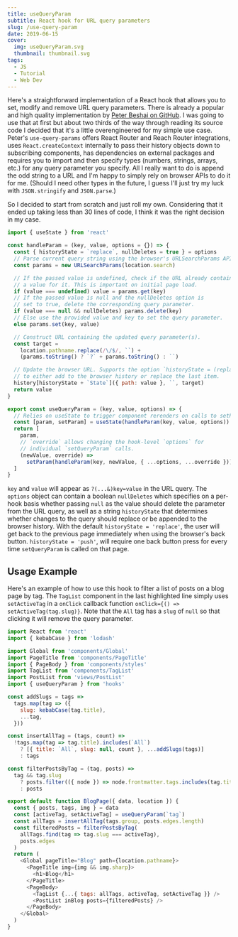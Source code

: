```yaml
---
title: useQueryParam
subtitle: React hook for URL query parameters
slug: /use-query-param
date: 2019-06-15
cover:
  img: useQueryParam.svg
  thumbnail: thumbnail.svg
tags:
  - JS
  - Tutorial
  - Web Dev
---
```


Here's a straightforward implementation of a React hook that allows you to set, modify and remove URL query parameters. There is already a popular and high quality implementation by [Peter Beshai on GitHub](https://github.com/pbeshai/use-query-params). I was going to use that at first but about two thirds of the way through reading its source code I decided that it's a little overengineered for my simple use case. Peter's `use-query-params` offers React Router and Reach Router integrations, uses `React.createContext` internally to pass their history objects down to subscribing components, has dependencies on external packages and requires you to import and then specify types (numbers, strings, arrays, etc.) for any query parameter you specify. All I really want to do is append the odd string to a URL and I'm happy to simply rely on browser APIs to do it for me. (Should I need other types in the future, I guess I'll just try my luck with `JSON.stringify` and `JSON.parse`.)

So I decided to start from scratch and just roll my own. Considering that it ended up taking less than 30 lines of code, I think it was the right decision in my case.

```js:title=src/hooks/useQueryParam.js
import { useState } from 'react'

const handleParam = (key, value, options = {}) => {
  const { historyState = `replace`, nullDeletes = true } = options
  // Parse current query string using the browser's URLSearchParams API.
  const params = new URLSearchParams(location.search)

  // If the passed value is undefined, check if the URL already contains
  // a value for it. This is important on initial page load.
  if (value === undefined) value = params.get(key)
  // If the passed value is null and the nullDeletes option is
  // set to true, delete the corresponding query parameter.
  if (value === null && nullDeletes) params.delete(key)
  // Else use the provided value and key to set the query parameter.
  else params.set(key, value)

  // Construct URL containing the updated query parameter(s).
  const target =
    location.pathname.replace(/\/$/, ``) +
    (params.toString() ? `?` + params.toString() : ``)

  // Update the browser URL. Supports the option `historyState = (replace|push)`
  // to either add to the browser history or replace the last item.
  history[historyState + `State`]({ path: value }, ``, target)
  return value
}

export const useQueryParam = (key, value, options) => {
  // Relies on useState to trigger component rerenders on calls to setParam.
  const [param, setParam] = useState(handleParam(key, value, options))
  return [
    param,
    // `override` allows changing the hook-level `options` for
    // individual `setQueryParam` calls.
    (newValue, override) =>
      setParam(handleParam(key, newValue, { ...options, ...override })),
  ]
}
```

`key` and `value` will appear as `?(...&)key=value` in the URL query. The `options` object can contain a boolean `nullDeletes` which specifies on a per-hook basis whether passing `null` as the value should delete the parameter from the URL query, as well as a string `historyState` that determines whether changes to the query should replace or be appended to the browser history. With the default `historyState = 'replace'`, the user will get back to the previous page immediately when using the browser's back button. `historyState = 'push'`, will require one back button press for every time `setQueryParam` is called on that page.

## Usage Example

Here's an example of how to use this hook to filter a list of posts on a blog page by tag. The `TagList` component in the last highlighted line simply uses `setActiveTag` in a `onClick` callback function `onClick={() => setActiveTag(tag.slug)}`. Note that the `All` tag has a `slug` of `null` so that clicking it will remove the query parameter.

```js{9,19,29,41}:title=src/pages/blog.js
import React from 'react'
import { kebabCase } from 'lodash'

import Global from 'components/Global'
import PageTitle from 'components/PageTitle'
import { PageBody } from 'components/styles'
import TagList from 'components/TagList'
import PostList from 'views/PostList'
import { useQueryParam } from 'hooks'

const addSlugs = tags =>
  tags.map(tag => ({
    slug: kebabCase(tag.title),
    ...tag,
  }))

const insertAllTag = (tags, count) =>
  !tags.map(tag => tag.title).includes(`All`)
    ? [{ title: `All`, slug: null, count }, ...addSlugs(tags)]
    : tags

const filterPostsByTag = (tag, posts) =>
  tag && tag.slug
    ? posts.filter(({ node }) => node.frontmatter.tags.includes(tag.title))
    : posts

export default function BlogPage({ data, location }) {
  const { posts, tags, img } = data
  const [activeTag, setActiveTag] = useQueryParam(`tag`)
  const allTags = insertAllTag(tags.group, posts.edges.length)
  const filteredPosts = filterPostsByTag(
    allTags.find(tag => tag.slug === activeTag),
    posts.edges
  )
  return (
    <Global pageTitle="Blog" path={location.pathname}>
      <PageTitle img={img && img.sharp}>
        <h1>Blog</h1>
      </PageTitle>
      <PageBody>
        <TagList {...{ tags: allTags, activeTag, setActiveTag }} />
        <PostList inBlog posts={filteredPosts} />
      </PageBody>
    </Global>
  )
}
```
